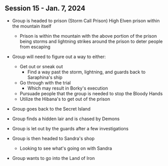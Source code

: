 ## Session 15 - Jan. 7, 2024

- Group is headed to prison (Storm Call Prison) High Elven prison within the mountain itself
    - Prison is within the mountain with the above portion of the prison being storms and lightning strikes around the prison to deter people from escaping

- Group will need to figure out a way to either:
    - Get out or sneak out
        - Find a way past the storm, lightning, and guards back to Saraphina's ship
    - Go through with the trial
        - Which may result in Borky's execution
    - Pursuade people that the group is needed to stop the Bloody Hands
    - Utilize the Hibana's to get out of the prison

- Group goes back to the Secret Island
- Group finds a hidden lair and is chased by Demons
- Group is let out by the guards after a few investigations
- Group is then headed to Sandra's shop
    - Looking to see what's going on with Sandra
- Group wants to go into the Land of Iron
